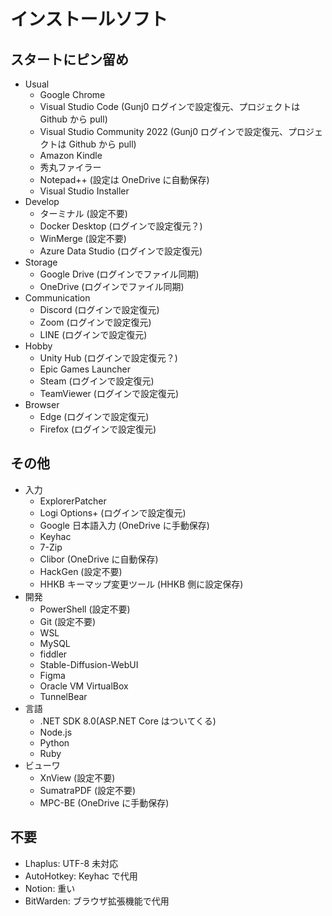 # インストールソフト

## スタートにピン留め

- Usual
  - Google Chrome
  - Visual Studio Code (Gunj0 ログインで設定復元、プロジェクトは Github から pull)
  - Visual Studio Community 2022 (Gunj0 ログインで設定復元、プロジェクトは Github から pull)
  - Amazon Kindle
  - 秀丸ファイラー
  - Notepad++ (設定は OneDrive に自動保存)
  - Visual Studio Installer
- Develop
  - ターミナル (設定不要)
  - Docker Desktop (ログインで設定復元？)
  - WinMerge (設定不要)
  - Azure Data Studio (ログインで設定復元)
- Storage
  - Google Drive (ログインでファイル同期)
  - OneDrive (ログインでファイル同期)
- Communication
  - Discord (ログインで設定復元)
  - Zoom (ログインで設定復元)
  - LINE (ログインで設定復元)
- Hobby
  - Unity Hub (ログインで設定復元？)
  - Epic Games Launcher
  - Steam (ログインで設定復元)
  - TeamViewer (ログインで設定復元)
- Browser
  - Edge (ログインで設定復元)
  - Firefox (ログインで設定復元)

## その他

- 入力
  - ExplorerPatcher
  - Logi Options+ (ログインで設定復元)
  - Google 日本語入力 (OneDrive に手動保存)
  - Keyhac
  - 7-Zip
  - Clibor (OneDrive に自動保存)
  - HackGen (設定不要)
  - HHKB キーマップ変更ツール (HHKB 側に設定保存)
- 開発
  - PowerShell (設定不要)
  - Git (設定不要)
  - WSL
  - MySQL
  - fiddler
  - Stable-Diffusion-WebUI
  - Figma
  - Oracle VM VirtualBox
  - TunnelBear
- 言語
  - .NET SDK 8.0(ASP.NET Core はついてくる)
  - Node.js
  - Python
  - Ruby
- ビューワ
  - XnView (設定不要)
  - SumatraPDF (設定不要)
  - MPC-BE (OneDrive に手動保存)

## 不要

- Lhaplus: UTF-8 未対応
- AutoHotkey: Keyhac で代用
- Notion: 重い
- BitWarden: ブラウザ拡張機能で代用
